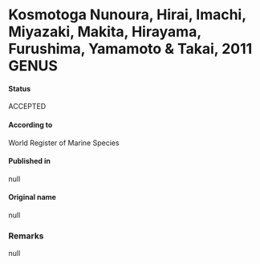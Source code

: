 Kosmotoga Nunoura, Hirai, Imachi, Miyazaki, Makita, Hirayama, Furushima, Yamamoto & Takai, 2011 GENUS
=======

#### Status
ACCEPTED

#### According to
World Register of Marine Species

#### Published in
null

#### Original name
null

### Remarks
null